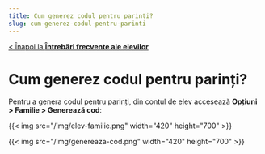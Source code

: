 ```yaml
---
title: Cum generez codul pentru parinți?
slug: cum-generez-codul-pentru-parinti
---
```


[< Înapoi la **Întrebări frecvente ale elevilor**](/intrebari-frecvente-ale-elevilor/)

# Cum generez codul pentru parinți?

Pentru a genera codul pentru parinți, din contul de elev accesează **Opțiuni > Familie > Generează cod**:

{{< img src="/img/elev-familie.png" width="420" height="700" >}}

{{< img src="/img/genereaza-cod.png" width="420" height="700" >}}
